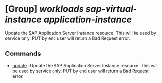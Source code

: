 # [Group] _workloads sap-virtual-instance application-instance_

Update the SAP Application Server Instance resource. This will be used by service only. PUT by end user will return a Bad Request error.

## Commands

- [update](/Commands/workloads/sap-virtual-instance/application-instance/_update.md)
: Update the SAP Application Server Instance resource. This will be used by service only. PUT by end user will return a Bad Request error.
